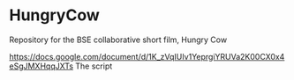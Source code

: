 # HungryCow
Repository for the BSE collaborative short film, Hungry Cow

https://docs.google.com/document/d/1K_zVqIUIv1YeprgiYRUVa2K00CX0x4eSgJMXHqqJXTs
The script

